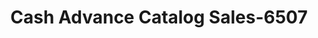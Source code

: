 ---
f_zip-code: 30474
f_state-code: GA
title: Cash Advance Catalog Sales-6507
f_phone: 912-538-8170
f_city-only: Vidalia
f_address: 1601 East 1St Street Vidalia
f_location-unique-id: '6507'
slug: cash-advance-catalog-sales-6507
updated-on: '2024-05-30T13:46:58.046Z'
created-on: '2024-05-30T13:36:59.803Z'
published-on: '2024-05-30T13:54:32.469Z'
f_city-state: cms/city/vidalia-ga.md
f_company: cms/company/cash-advance-catalog-sales.md
f_state: cms/state/georgia.md
layout: '[payday-loan].html'
tags: payday-loan
---